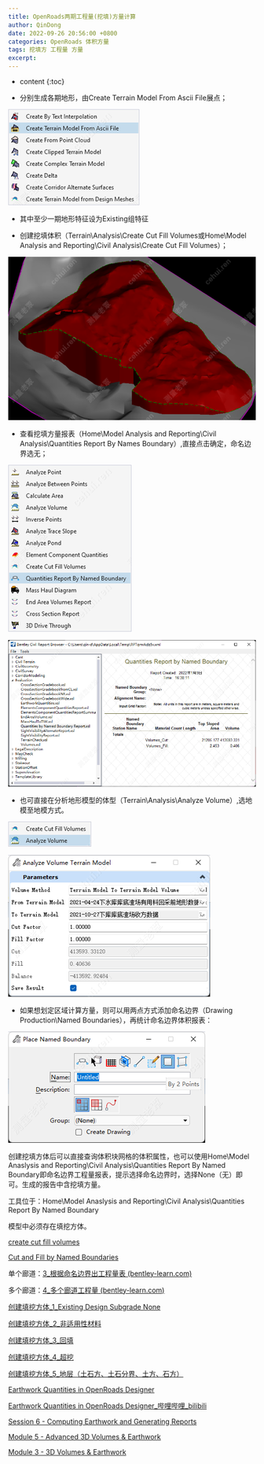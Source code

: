 ```yaml
---
title: OpenRoads两期工程量(挖填)方量计算
author: QinDong
date: 2022-09-26 20:56:00 +0800
categories: OpenRoads 体积方量
tags: 挖填方 工程量 方量
excerpt: 
---
```

* content
{:toc}
- 分别生成各期地形，由Create Terrain Model From Ascii File展点；

![](/img/2022/2022-09-26-21-07-26.png)

- 其中至少一期地形特征设为Existing组特征

- 创建挖填体积（Terrain\Analysis\Create Cut Fill Volumes或Home\Model Analysis and Reporting\Civil Analysis\Create Cut Fill Volumes）；

![](/img/2022/2022-09-26-21-07-38.png)

- 查看挖填方量报表（Home\Model Analysis and Reporting\Civil Analysis\Quantities Report By Names Boundary）,直接点击确定，命名边界选无；

![](/img/2022/2022-09-26-21-07-49.png)

![](/img/2022/2022-09-26-21-07-55.png)

- 也可直接在分析地形模型的体型（Terrain\Analysis\Analyze Volume）,选地模至地模方式。

![](/img/2022/2022-09-26-21-08-03.png)

![](/img/2022/2022-09-26-21-08-09.png)

- 如果想划定区域计算方量，则可以用两点方式添加命名边界（Drawing Production\Named Boundaries），再统计命名边界体积报表：

![](/img/2022/2022-09-26-21-08-20.png)
	
创建挖填方体后可以直接查询体积块网格的体积属性，也可以使用Home\Model Anaslysis and Reporting\Civil Analysis\Quantities Report By Named Boundary即命名边界工程量报表，提示选择命名边界时，选择None（无）即可。生成的报告中含挖填方量。

工具位于：Home\Model Anaslysis and Reporting\Civil Analysis\Quantities Report By Named Boundary

模型中必须存在填挖方体。

[create cut fill volumes](https://www.youtube.com/watch?v=ycso0_ir6bE&ab_channel=CivilTSG)

[Cut and Fill by Named Boundaries](https://www.youtube.com/watch?v=yVlA9psPJrY&ab_channel=BentleySystemsHongKong)

单个廊道：[3_根据命名边界出工程量表 (bentley-learn.com)](https://bentley-learn.com/detail/v_61699eeee4b0efd5af4a1c1a/3)

多个廊道：[4_多个廊道工程量 (bentley-learn.com)](https://bentley-learn.com/detail/v_61699f2de4b025ffb25ecd99/3)

[创建填挖方体_1_Existing Design Subgrade None](https://bentley-learn.com/detail/v_61698d04e4b0efd5af4a1914/3)

[创建填挖方体_2_非适用性材料](https://bentley-learn.com/detail/v_61698e47e4b0b71b3b595103/3)

[创建填挖方体_3_回填](https://bentley-learn.com/detail/v_61698f2ce4b025ffb25ecb08/3)

[创建填挖方体_4_超挖](https://bentley-learn.com/detail/v_6169905ae4b025ffb25ecb6f/3)

[创建填挖方体_5_地层（土石方、土石分界、土方、石方）](https://bentley-learn.com/detail/v_61699136e4b025ffb25ecba3/3)

[Earthwork Quantities in OpenRoads Designer](https://www.youtube.com/watch?v=I-eAcHdllLc&t=312s&ab_channel=BentleyOpenRoads)

[Earthwork Quantities in OpenRoads Designer_哔哩哔哩_bilibili](https://www.bilibili.com/video/BV1TF41167fq?spm_id_from=333.999.0.0)

[Session 6 - Computing Earthwork and Generating Reports](https://www.youtube.com/watch?v=IDW_E4u7Sls&t=27s&ab_channel=BentleyOpenRoads)

[Module 5 - Advanced 3D Volumes & Earthwork](https://www.youtube.com/watch?v=TQR28fMKtvo&ab_channel=BentleyOpenRoads)

[Module 3 - 3D Volumes & Earthwork](https://www.youtube.com/watch?v=ycxB__CEo6Y&ab_channel=BentleyOpenRoads)